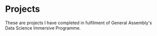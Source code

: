 # Projects

These are projects I have completed in fulfilment of General Assembly's Data Science Immersive Programme.
